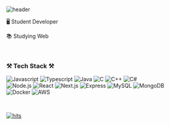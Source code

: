 ![header](https://capsule-render.vercel.app/api?type=waving&color=C6BBB7&height=200&section=header&text=Ahn%20Jongjin&fontSize=70&fontAlign=27&fontAlignY=35&animation=twinkling&desc=pangkin&descAlign=46.2&descAlignY=49&descSize=17&fontColor=363636)

🖥️ Student Developer</p>
📚 Studying Web</p>

<br/>

### ⚒️ Tech Stack ⚒️
![Javascript](https://img.shields.io/badge/Javascript-ffb13b?style=flat-square&logo=javascript&logoColor=white)
![Typescript](https://img.shields.io/badge/Typescript-3178C6?style=flat-square&logo=typescript&logoColor=white)
![Java](https://img.shields.io/badge/Java-007396?style=flat-square&logo=java&logoColor=white)
![C](https://img.shields.io/badge/C-A8B9CC?style=flat-square&logo=C&logoColor=white)
![C++](https://img.shields.io/badge/C%2B%2B-00599C?style=flat-square&logo=C%2B%2B&logoColor=white)
![C#](https://img.shields.io/badge/C%23-239120?style=flat-square&logo=C%20Sharp&logoColor=white)  
![Node.js](https://img.shields.io/badge/Node.js-339933?style=flat-square&logo=Node.js&logoColor=white)
![React](https://img.shields.io/badge/React-61DAFB?style=flat-square&logo=React&logoColor=white)
![Next.js](https://img.shields.io/badge/Next.js-000000?style=flat-square&logo=Next.js&logoColor=white)
![Express](https://img.shields.io/badge/Express-000000?style=flat-square&logo=Express&logoColor=white)
![MySQL](https://img.shields.io/badge/MySQL-4479A1?style=flat-square&logo=MySQL&logoColor=white)
![MongoDB](https://img.shields.io/badge/MongoDB-47A248?style=flat-square&logo=MongoDB&logoColor=white)  
![Docker](https://img.shields.io/badge/Docker-2496ED?style=flat-square&logo=Docker&logoColor=white)
![AWS](https://img.shields.io/badge/AWS-232F3E?style=flat-square&logo=Amazon%20AWS&logoColor=white)

<br />

[![hits](https://hits.seeyoufarm.com/api/count/incr/badge.svg?url=https%3A%2F%2Fgithub.com%2FPANGKIN&count_bg=%23FFB740&title_bg=%23FF3D68&icon=github.svg&icon_color=%23E7E7E7&title=hits&edge_flat=false)](https://hits.seeyoufarm.com)
